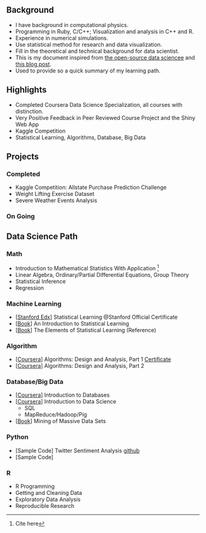 Background
----------

- I have background in computational physics.
- Programming in Ruby, C/C++; Visualization and analysis in C++ and R.
- Experience in numerical simulations.
- Use statistical method for research and data visualization.
- Fill in the theoretical and technical background for data scientist.
- This is my document inspired from [the open-source data sciencee](http://datasciencemasters.org) and [this blog post](http://machinelearningmastery.com/build-a-machine-learning-portfolio).
- Used to provide so a quick summary of my learning path.

Highlights
----------

- Completed Coursera Data Science Specialization, all courses with distinction.
- Very Positive Feedback in Peer Reviewed Course Project and the Shiny Web App
- Kaggle Competition
- Statistical Learning, Algorithms, Database, Big Data

Projects
--------

### Completed ###

- Kaggle Competition: Allstate Purchase Prediction Challenge
- Weight Lifting Exercise Dataset
- Severe Weather Events Analysis

### On Going ###

Data Science Path
-----------------------

### Math ###

- Introduction to Mathematical Statistics With Application [^1]
- Linear Algebra, Ordinary/Partial Differential Equations, Group Theory
- Statistical Inference
- Regression

### Machine Learning ###

- [[Stanford Edx](https://stanford.edu)] Statistical Learning @Stanford
Official Certificate
- [[Book](http://www-bcf.usc.edu/~gareth/ISL/)] An Introduction to Statistical Learning
- [[Book](http://statweb.stanford.edu/~tibs/ElemStatLearn/)] The Elements of Statistical Learning (Reference)

### Algorithm ###

- [[Coursera](https://www.coursera.org/)] Algorithms: Design and Analysis, Part 1 [Certificate](https://dl.dropboxusercontent.com/u/4109265/Certifications/Algorithms__Design_and_Analysis_Part1.pdf)
- [[Coursera](https://www.coursera.org/)] Algorithms: Design and Analysis, Part 2

### Database/Big Data ###

- [[Coursera](https://www.coursera.org/)] Introduction to Databases
- [[Coursera](https://www.coursera.org/)] Introduction to Data Science
    - SQL
    - MapReduce/Hadoop/Pig
- [[Book](http://infolab.stanford.edu/~ullman/mmds.html)] Mining of Massive Data Sets

### Python ###

- [Sample Code] Twitter Sentiment Analysis [github]()
- [Sample Code] 

### R ###

- R Programming 
- Getting and Cleaning Data
- Exploratory Data Analysis
- Reproducible Research

[^1]: Cite here
